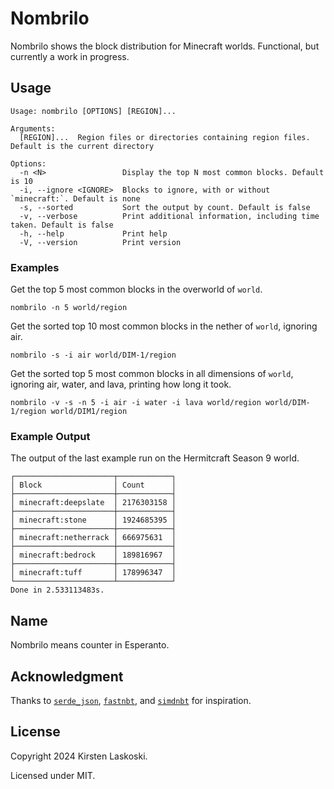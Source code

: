 # Nombrilo

Nombrilo shows the block distribution for Minecraft worlds. Functional, but currently a work in progress.

## Usage

```
Usage: nombrilo [OPTIONS] [REGION]...

Arguments:
  [REGION]...  Region files or directories containing region files. Default is the current directory

Options:
  -n <N>                 Display the top N most common blocks. Default is 10
  -i, --ignore <IGNORE>  Blocks to ignore, with or without `minecraft:`. Default is none
  -s, --sorted           Sort the output by count. Default is false
  -v, --verbose          Print additional information, including time taken. Default is false
  -h, --help             Print help
  -V, --version          Print version
```

### Examples

Get the top 5 most common blocks in the overworld of `world`.

```
nombrilo -n 5 world/region
```

Get the sorted top 10 most common blocks in the nether of `world`, ignoring air.
```
nombrilo -s -i air world/DIM-1/region
```

Get the sorted top 5 most common blocks in all dimensions of `world`, ignoring air, water, and lava, printing how long it took.
```
nombrilo -v -s -n 5 -i air -i water -i lava world/region world/DIM-1/region world/DIM1/region
```

### Example Output

The output of the last example run on the Hermitcraft Season 9 world.
```
┌──────────────────────┬────────────┐
│ Block                │ Count      │
├──────────────────────┼────────────┤
│ minecraft:deepslate  │ 2176303158 │
├──────────────────────┼────────────┤
│ minecraft:stone      │ 1924685395 │
├──────────────────────┼────────────┤
│ minecraft:netherrack │ 666975631  │
├──────────────────────┼────────────┤
│ minecraft:bedrock    │ 189816967  │
├──────────────────────┼────────────┤
│ minecraft:tuff       │ 178996347  │
└──────────────────────┴────────────┘
Done in 2.533113483s.
```

## Name

Nombrilo means counter in Esperanto.

## Acknowledgment

Thanks to [`serde_json`](https://github.com/serde-rs/json), [`fastnbt`](https://github.com/owengage/fastnbt), and [`simdnbt`](https://github.com/azalea-rs/simdnbt) for inspiration.

## License

Copyright 2024 Kirsten Laskoski.

Licensed under MIT.

